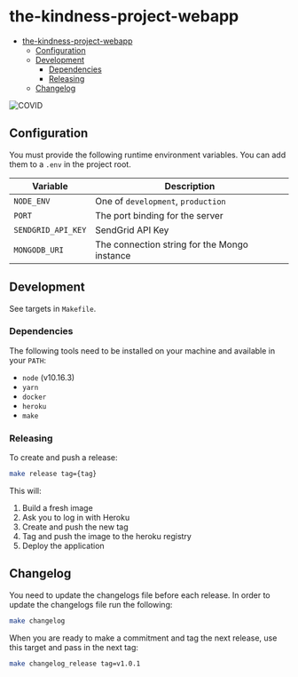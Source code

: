 # the-kindness-project-webapp

- [the-kindness-project-webapp](#the-kindness-project-webapp)
  - [Configuration](#configuration)
  - [Development](#development)
    - [Dependencies](#dependencies)
    - [Releasing](#releasing)
  - [Changelog](#changelog)

![COVID](https://media.giphy.com/media/XgXj1tk82ho7ZNPb48/giphy.gif)

## Configuration

You must provide the following runtime environment variables. You can add them to a `.env` in the project root.

| Variable           | Description                                  |
| ------------------ | -------------------------------------------- |
| `NODE_ENV`         | One of `development`, `production`           |
| `PORT`             | The port binding for the server              |
| `SENDGRID_API_KEY` | SendGrid API Key                             |
| `MONGODB_URI`      | The connection string for the Mongo instance |


## Development

See targets in `Makefile`.

### Dependencies

The following tools need to be installed on your machine and available in your `PATH`:

- `node` (v10.16.3)
- `yarn`
- `docker`
- `heroku`
- `make`

### Releasing

To create and push a release:

```sh
make release tag={tag}
```

This will:

1) Build a fresh image
2) Ask you to log in with Heroku
3) Create and push the new tag
4) Tag and push the image to the heroku registry
5) Deploy the application

## Changelog

You need to update the changelogs file before each release. In order to update
the changelogs file run the following:

```bash
make changelog
```

When you are ready to make a commitment and tag the next release, use this
target and pass in the next tag:

```bash
make changelog_release tag=v1.0.1
```

